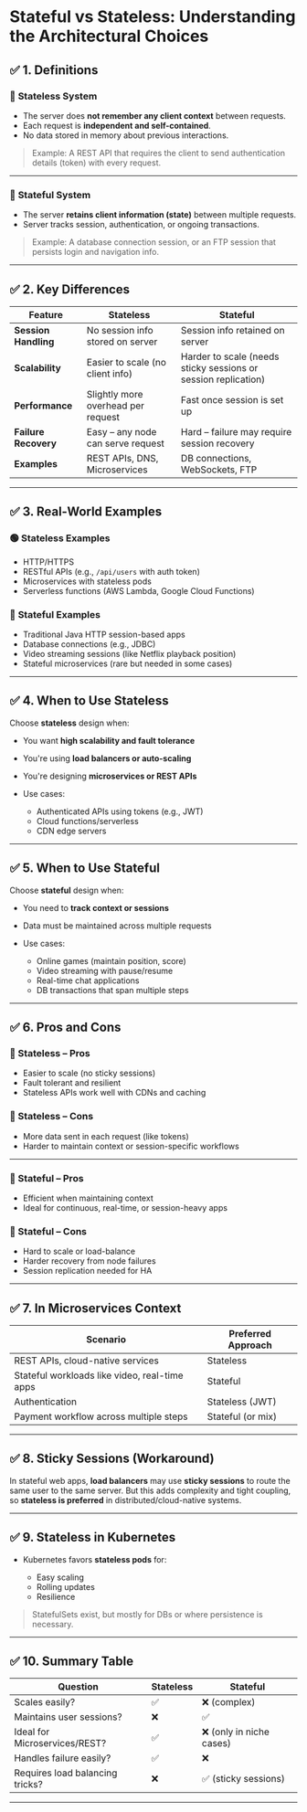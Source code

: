 # **Stateful vs Stateless: Understanding the Architectural Choices**

## ✅ 1. **Definitions**

### 🔹 **Stateless System**

* The server does **not remember any client context** between requests.
* Each request is **independent and self-contained**.
* No data stored in memory about previous interactions.

> Example: A REST API that requires the client to send authentication details (token) with every request.

---

### 🔹 **Stateful System**

* The server **retains client information (state)** between multiple requests.
* Server tracks session, authentication, or ongoing transactions.

> Example: A database connection session, or an FTP session that persists login and navigation info.

---

## ✅ 2. **Key Differences**

| Feature              | Stateless                          | Stateful                                                       |
| -------------------- | ---------------------------------- | -------------------------------------------------------------- |
| **Session Handling** | No session info stored on server   | Session info retained on server                                |
| **Scalability**      | Easier to scale (no client info)   | Harder to scale (needs sticky sessions or session replication) |
| **Performance**      | Slightly more overhead per request | Fast once session is set up                                    |
| **Failure Recovery** | Easy – any node can serve request  | Hard – failure may require session recovery                    |
| **Examples**         | REST APIs, DNS, Microservices      | DB connections, WebSockets, FTP                                |

---

## ✅ 3. **Real-World Examples**

### 🟢 **Stateless Examples**

* HTTP/HTTPS
* RESTful APIs (e.g., `/api/users` with auth token)
* Microservices with stateless pods
* Serverless functions (AWS Lambda, Google Cloud Functions)

### 🔴 **Stateful Examples**

* Traditional Java HTTP session-based apps
* Database connections (e.g., JDBC)
* Video streaming sessions (like Netflix playback position)
* Stateful microservices (rare but needed in some cases)

---

## ✅ 4. **When to Use Stateless**

Choose **stateless** design when:

* You want **high scalability and fault tolerance**
* You're using **load balancers or auto-scaling**
* You're designing **microservices or REST APIs**
* Use cases:

  * Authenticated APIs using tokens (e.g., JWT)
  * Cloud functions/serverless
  * CDN edge servers

---

## ✅ 5. **When to Use Stateful**

Choose **stateful** design when:

* You need to **track context or sessions**
* Data must be maintained across multiple requests
* Use cases:

  * Online games (maintain position, score)
  * Video streaming with pause/resume
  * Real-time chat applications
  * DB transactions that span multiple steps

---

## ✅ 6. **Pros and Cons**

### 🔸 Stateless – Pros

* Easier to scale (no sticky sessions)
* Fault tolerant and resilient
* Stateless APIs work well with CDNs and caching

### 🔸 Stateless – Cons

* More data sent in each request (like tokens)
* Harder to maintain context or session-specific workflows

---

### 🔸 Stateful – Pros

* Efficient when maintaining context
* Ideal for continuous, real-time, or session-heavy apps

### 🔸 Stateful – Cons

* Hard to scale or load-balance
* Harder recovery from node failures
* Session replication needed for HA

---

## ✅ 7. **In Microservices Context**

| Scenario                                      | Preferred Approach |
| --------------------------------------------- | ------------------ |
| REST APIs, cloud-native services              | Stateless          |
| Stateful workloads like video, real-time apps | Stateful           |
| Authentication                                | Stateless (JWT)    |
| Payment workflow across multiple steps        | Stateful (or mix)  |

---

## ✅ 8. **Sticky Sessions (Workaround)**

In stateful web apps, **load balancers** may use **sticky sessions** to route the same user to the same server.
But this adds complexity and tight coupling, so **stateless is preferred** in distributed/cloud-native systems.

---

## ✅ 9. **Stateless in Kubernetes**

* Kubernetes favors **stateless pods** for:

  * Easy scaling
  * Rolling updates
  * Resilience

> StatefulSets exist, but mostly for DBs or where persistence is necessary.

---

## ✅ 10. **Summary Table**

| Question                        | Stateless | Stateful                |
| ------------------------------- | --------- | ----------------------- |
| Scales easily?                  | ✅         | ❌ (complex)             |
| Maintains user sessions?        | ❌         | ✅                       |
| Ideal for Microservices/REST?   | ✅         | ❌ (only in niche cases) |
| Handles failure easily?         | ✅         | ❌                       |
| Requires load balancing tricks? | ❌         | ✅ (sticky sessions)     |

---